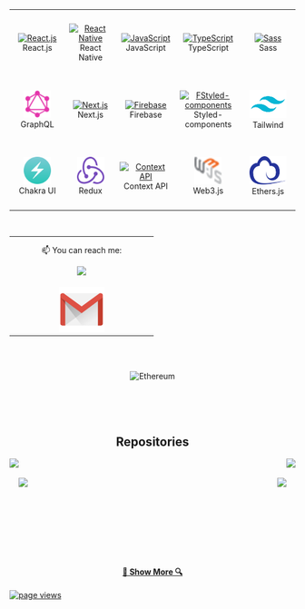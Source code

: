 



<table align= "center">
  <tr>
     <td align="center" width="140" height="112.43">
      <a href="#macropower-tech" >
        <img src="./react-original.svg" width="48" height="48" alt="React.js" />
      </a>
      <br>React.js
    </td>
    <td align="center"  width="140" height="112.43">
      <a href="#macropower-tech" >
        <img src="./react-original.svg" width="48" height="48" alt="React Native" />
      </a>
      <br>React Native
    </td>
    <td align="center"  width="140" height="112.43">
      <a href="#macropower-tech">
        <img src="./javascript-original.svg" width="48" height="48" alt="JavaScript" />
      </a>
      <br>JavaScript
    </td>
    <td align="center"  width="140" height="112.43">
      <a href="#macropower-tech">
        <img src="./typescript-original.svg" width="48" height="48" alt="TypeScript" />
      </a>
      <br>TypeScript
    </td>
    <td align="center"  width="140" height="112.43">
      <a href="#macropower-tech">
        <img src="./sass-original.svg" width="48" height="48" alt="Sass" />
      </a>
      <br>Sass
    </td>
    <tr>
     <td align="center" width="140" height="112.43">
      <a href="#macropower-tech">
        <img src="./graphql.svg" width="48" height="48" alt="GraphQL" />
      </a>
      <br>GraphQL
    </td>
    <td align="center"  width="140" height="112.43">
      <a href="#macropower-tech">
        <img src="./nextjs.svg" width="48" height="48" alt="Next.js" />
      </a>
      <br>Next.js
    </td>
    </br>
    <td align="center"  width="140" height="112.43">
      <a href="#macropower-tech">
        <img src="./Firebase_Logo_Standard_Lockup.svg" width="48" height="48" alt="Firebase" />
      </a>
      <br>Firebase
    </td>
    <td align="center"  width="140" height="112.43">
      <a href="#macropower-tech">
        <img src="./styled-components.svg" width="48" height="48" alt="FStyled-components" />
      </a>
      <br>Styled-components
    </td>
    <td align="center"  width="140" height="112.43">
      <a href="#macropower-tech">
        <img src="./tailwind.svg" width="65" height="50" alt="Tailwind" />
      </a>
      <br>Tailwind
    </td>
   </tr>
     <tr>
     <td align="center" width="140" height="112.43">
      <a href="#macropower-tech">
        <img src="./chakra.svg" width="48" height="48" alt="Chakra UI" />
      </a>
      <br>Chakra UI
    </td>
    <td align="center"  width="140" height="112.43">
      <a href="#macropower-tech">
        <img src="./redux.svg" width="48" height="48" alt="Next.js" />
      </a>
      <br>Redux
    </td>
    </br>
    <td align="center"  width="140" height="112.43">
      <a href="#macropower-tech">
        <img src="./react-original.svg" width="48" height="48" alt="Context API" />
      </a>
      <br>Context API
    </td>
    <td align="center"  width="140" height="112.43">
      <a href="#macropower-tech">
        <img src="./web3.svg" width="48" height="48" alt="web3.js" />
      </a>
      <br>Web3.js
    </td>
    <td align="center"  width="140" height="112.43">
      <a href="#macropower-tech">
        <img src="./ethers.svg" width="65" height="50" alt="ethers" />
      </a>
      <br>Ethers.js
    </td>
   </tr>
  </tr>
  
</table>
</br>



<!-- <table align= "center">
<td align="center"  width="240" height="112.43">
      <a href="#macropower-tech">
        <img height="250px" width="200px" src="./casino.gif"/>
      </a>
       <br>Casino roulette Project   
  
</td>
  
</table>
-->




<table align= "center">
  <td align="center"  width="240" height="112.43">
   <p  style="margin-top:12px">
  📫 You can reach me:
     </P
  </br>
  <a href="https://www.linkedin.com/in/thalesbmc/"><img src="https://cdn2.iconfinder.com/data/icons/social-media-2285/512/1_Linkedin_unofficial_colored_svg-128.png" width="80">
  </br>
  </br>
  <a href="mailto:thalesbmc@gmail.com"><img src="./gmail.png" width="80"></a>

</td>
</table>
<br>

</br>
<p align="center">
    <img alt="Ethereum" src="https://avatars.githubusercontent.com/u/6250754?s=200&v=4" width="200" />
</p>
<br>
<br>

</br>




<h2 align="center">Repositories</h2>

<div width="100%" align="center">
   <a align="right" href="https://github.com/ThalesBMC/NFTMarketplace" title="NFT Marketplace"><img align="left"  height="115px" src="https://github-readme-stats.vercel.app/api/pin/?username=thalesbmc&repo=NFTMarketplace&theme=nightowl"></a>

   <a align="left" href="https://github.com/ThalesBMC/web3-youtube" title="Decentralized Youtube"><img align="right" height="115px" src="https://github-readme-stats.vercel.app/api/pin/?username=thalesbmc&repo=web3-youtube&theme=nightowl"></a>

 
</div>
<br/><br/>
<div width="100%" align="center">
       <a align="left" href="https://github.com/ThalesBMC/TylesClothing" title="Clothing store"><img align="right" height="115px" src="https://github-readme-stats.vercel.app/api/pin/?username=thalesbmc&repo=TylesClothing&theme=nightowl"></a>
  <a align="right" href="https://github.com/ThalesBMC/coin-widget" title="Coin Widget with Next.js"><img align="left" height="115px" src="https://github-readme-stats.vercel.app/api/pin/?username=thalesbmc&repo=coin-widget&theme=nightowl"></a>

</div>
<br/><br/>
<br/><br/><br/><br/><br/><br/>
<h4 align="center" marginTop="40px">
  <a href="https://github.com/ThalesBMC?tab=repositories" title="Show Repositories">🔎 Show More 🔍</a>
 </h4>

 <a href="https://github.com/MacroPower/ThalesBMC" marginTop="40px">
    <img src="https://komarev.com/ghpvc/?username=thalesbmc" alt="page views" />
 </a>






